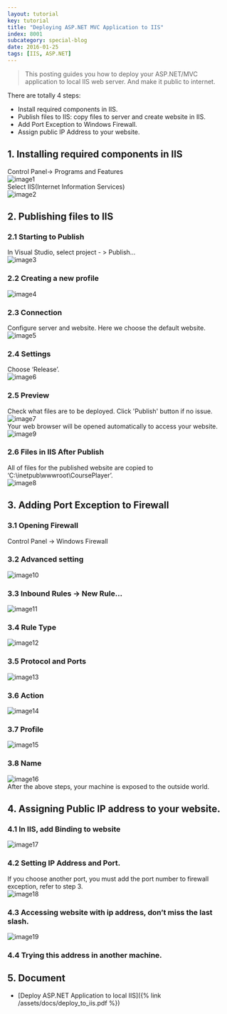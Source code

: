 ```yaml
---
layout: tutorial
key: tutorial
title: "Deploying ASP.NET MVC Application to IIS"
index: 8001
subcategory: special-blog
date: 2016-01-25
tags: [IIS, ASP.NET]
---
```


> This posting guides you how to deploy your ASP.NET/MVC application to local IIS web server. And make it public to internet.

There are totally 4 steps:  

* Install required components in IIS.
* Publish files to IIS: copy files to server and create website in IIS.
* Add Port Exception to Windows Firewall.
* Assign public IP Address to your website.

## 1. Installing required components in IIS
Control Panel-> Programs and Features  
![image1](/assets/images/blog/2016-01-25/image1.png)  
Select IIS(Internet Information Services)  
![image2](/assets/images/blog/2016-01-25/image2.png)  

## 2. Publishing files to IIS  
### 2.1 Starting to Publish
In Visual Studio, select project - &gt; Publish…  
![image3](/assets/images/blog/2016-01-25/image3.png)  
### 2.2 Creating a new profile  
![image4](/assets/images/blog/2016-01-25/image4.png)  
### 2.3 Connection
Configure server and website. Here we choose the default website.  
![image5](/assets/images/blog/2016-01-25/image5.png)  
### 2.4 Settings
Choose ‘Release’.  
![image6](/assets/images/blog/2016-01-25/image6.png)  
### 2.5 Preview
Check what files are to be deployed. Click 'Publish' button if no issue.
![image7](/assets/images/blog/2016-01-25/image7.png)  
Your web browser will be opened automatically to access your website.  
![image9](/assets/images/blog/2016-01-25/image9.png)  
### 2.6 Files in IIS After Publish
All of files for the published website are copied to ‘C:\\inetpub\\wwwroot\\CoursePlayer’.  
![image8](/assets/images/blog/2016-01-25/image8.png)  

## 3. Adding Port Exception to Firewall  
### 3.1 Opening Firewall
Control Panel -&gt; Windows Firewall  
### 3.2 Advanced setting
![image10](/assets/images/blog/2016-01-25/image10.png)  
### 3.3 Inbound Rules -&gt; New Rule…
![image11](/assets/images/blog/2016-01-25/image11.png)  
### 3.4 Rule Type  
![image12](/assets/images/blog/2016-01-25/image12.png)  
### 3.5 Protocol and Ports  
![image13](/assets/images/blog/2016-01-25/image13.png)  
### 3.6 Action  
![image14](/assets/images/blog/2016-01-25/image14.png)  
### 3.7 Profile  
![image15](/assets/images/blog/2016-01-25/image15.png)  
### 3.8 Name  
![image16](/assets/images/blog/2016-01-25/image16.png)  
After the above steps, your machine is exposed to the outside world.

## 4. Assigning Public IP address to your website.  
### 4.1 In IIS, add Binding to website  
![image17](/assets/images/blog/2016-01-25/image17.png)  
### 4.2 Setting IP Address and Port.
If you choose another port, you must add the port number to firewall exception, refer to step 3.  
![image18](/assets/images/blog/2016-01-25/image18.png)  
### 4.3 Accessing website with ip address, don’t miss the last slash.  
![image19](/assets/images/blog/2016-01-25/image19.png)  
### 4.4 Trying this address in another machine.  

## 5. Document
* [Deploy ASP.NET Application to local IIS]({% link /assets/docs/deploy_to_iis.pdf %})
